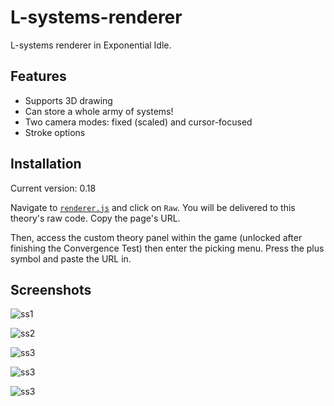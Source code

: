 # L-systems-renderer

L-systems renderer in Exponential Idle.

## Features

- Supports 3D drawing
- Can store a whole army of systems!
- Two camera modes: fixed (scaled) and cursor-focused
- Stroke options

## Installation

Current version: 0.18

Navigate to [`renderer.js`](./renderer.js) and click on `Raw`. You will be
delivered to this theory's raw code. Copy the page's URL.

Then, access the custom theory panel within the game (unlocked after finishing
the Convergence Test) then enter the picking menu. Press the plus symbol and
paste the URL in.

## Screenshots

![ss1](screenshots/23.jpg "Hilbert curve")

![ss2](screenshots/24.jpg "Fern")

![ss3](screenshots/29.jpg "Manual")

![ss3](screenshots/25.jpg "Lucky flower")

![ss3](screenshots/28.jpg "Storage")
